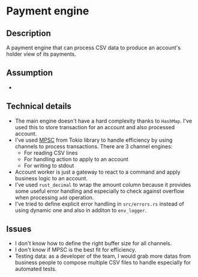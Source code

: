 # Payment engine

## Description
A payment engine that can process CSV data to produce an account's holder view of its payments.

## Assumption
- 

## Technical details
- The main engine doesn't have a hard complexity thanks to `HashMap`. I've used this to store transaction for an account and also processed account.
- I've used [MPSC](https://docs.rs/tokio/latest/tokio/sync/mpsc/index.html) from Tokio library to handle efficiency by using channels to process transactions. There are 3 channel engines:
  - For reading CSV lines
  - For handling action to apply to an account
  - For writing to stdout
- Account worker is just a gateway to react to a command and apply business logic to an account.
- I've used `rust_decimal` to wrap the amount column because it provides some useful error handling and especially to check against overflow when processing `add` operation.
- I've tried to define explicit error handling in `src/errors.rs` instead of using dynamic one and also in additon to `env_logger`.

## Issues
- I don't know how to define the right buffer size for all channels. 
- I don't know if MPSC is the best fit for efficiency.
- Testing data: as a developer of the team, I would grab more datas from business people to compose multiple CSV files to handle especially for automated tests.